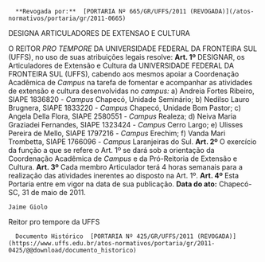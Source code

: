       **Revogada por:**  [PORTARIA Nº 665/GR/UFFS/2011 (REVOGADA)](/atos-normativos/portaria/gr/2011-0665) 

   DESIGNA ARTICULADORES DE EXTENSAO E CULTURA  

 O REITOR *PRO TEMPORE*  DA UNIVERSIDADE FEDERAL DA FRONTEIRA SUL (UFFS), no uso de suas atribuições legais resolve:   **Art. 1º**  DESIGNAR, os Articuladores de Extensão e Cultura da UNIVERSIDADE FEDERAL DA FRONTEIRA SUL (UFFS), cabendo aos mesmos apoiar a Coordenação Acadêmica de *Campus*  na tarefa de fomentar e acompanhar as atividades de extensão e cultura desenvolvidas no *campus:* a) Andreia Fortes Ribeiro, SIAPE 1836820 - *Campus*  Chapecó, Unidade Seminário; b) Nedilso Lauro Brugnera, SIAPE 1833220 - *Campus*  Chapecó, Unidade Bom Pastor; c) Angela Della Flora, SIAPE 2580551 *- Campus*  Realeza; d) Neiva Maria Graziadei Fernandes, SIAPE 1323424 - *Campus*  Cerro Largo; e) Ulisses Pereira de Mello, SIAPE 1797216 - *Campus*  Erechim; f) Vanda Mari Trombetta, SIAPE 1766096 - *Campus*  Laranjeiras do Sul.   **Art. 2º**  O exercício da função a que se refere o Art. 1º se dará sob a orientação da Coordenação Acadêmica de *Campus*  e da Pró-Reitoria de Extensão e Cultura.   **Art. 3º**  Cada membro Articulador terá 4 horas semanais para a realização das atividades inerentes ao disposto na Art. 1º.   **Art. 4º**  Esta Portaria entre em vigor na data de sua publicação.        **Data do ato:** Chapecó-SC, 31 de maio de 2011.   
 

    Jaime Giolo    
 Reitor pro tempore da UFFS 

      Documento Histórico  [PORTARIA Nº 425/GR/UFFS/2011 (REVOGADA)](https://www.uffs.edu.br/atos-normativos/portaria/gr/2011-0425/@@download/documento_historico)     
      